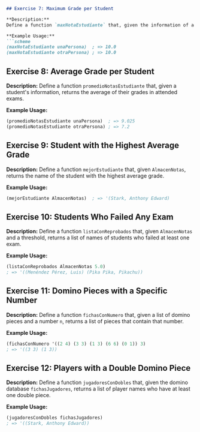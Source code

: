 ```markdown
## Exercise 7: Maximum Grade per Student

**Description:**
Define a function `maxNotaEstudiante` that, given the information of a student (a row from `AlmacenNotas`), returns the maximum grade obtained by the student in all attended exams.

**Example Usage:**
```scheme
(maxNotaEstudiante unaPersona)  ; => 10.0
(maxNotaEstudiante otraPersona) ; => 10.0
```

## Exercise 8: Average Grade per Student

**Description:**
Define a function `promedioNotasEstudiante` that, given a student's information, returns the average of their grades in attended exams.

**Example Usage:**
```scheme
(promedioNotasEstudiante unaPersona)  ; => 9.025
(promedioNotasEstudiante otraPersona) ; => 7.2
```

## Exercise 9: Student with the Highest Average Grade

**Description:**
Define a function `mejorEstudiante` that, given `AlmacenNotas`, returns the name of the student with the highest average grade.

**Example Usage:**
```scheme
(mejorEstudiante AlmacenNotas)  ; => '(Stark, Anthony Edward)
```

## Exercise 10: Students Who Failed Any Exam

**Description:**
Define a function `listaConReprobados` that, given `AlmacenNotas` and a threshold, returns a list of names of students who failed at least one exam.

**Example Usage:**
```scheme
(listaConReprobados AlmacenNotas 5.0)  
; => '((Menéndez Pérez, Luis) (Pika Pika, Pikachu))
```

## Exercise 11: Domino Pieces with a Specific Number

**Description:**
Define a function `fichasConNumero` that, given a list of domino pieces and a number `n`, returns a list of pieces that contain that number.

**Example Usage:**
```scheme
(fichasConNumero '((2 4) (3 3) (1 3) (6 6) (0 1)) 3)  
; => '((3 3) (1 3))
```

## Exercise 12: Players with a Double Domino Piece

**Description:**
Define a function `jugadoresConDobles` that, given the domino database `fichasJugadores`, returns a list of player names who have at least one double piece.

**Example Usage:**
```scheme
(jugadoresConDobles fichasJugadores)  
; => '((Stark, Anthony Edward))
```
```

